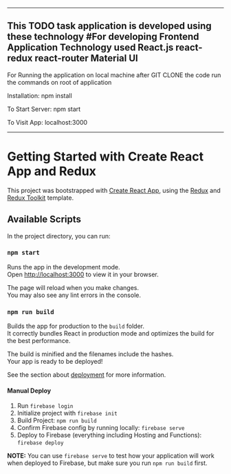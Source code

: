 ----------------------------------------------------------
This TODO task application is developed using these technology
#For developing Frontend Application
Technology used
React.js
react-redux
react-router
Material UI
-----------------------------------------------------------

For Running the application on local machine after GIT CLONE the code
run the commands on root of application

Installation:
npm install

To Start Server:
npm start

To Visit App:
localhost:3000

------------------------------------------------------------


# Getting Started with Create React App and Redux

This project was bootstrapped with [Create React App](https://github.com/facebook/create-react-app), using the [Redux](https://redux.js.org/) and [Redux Toolkit](https://redux-toolkit.js.org/) template.

## Available Scripts

In the project directory, you can run:

### `npm start`

Runs the app in the development mode.\
Open [http://localhost:3000](http://localhost:3000) to view it in your browser.

The page will reload when you make changes.\
You may also see any lint errors in the console.


### `npm run build`

Builds the app for production to the `build` folder.\
It correctly bundles React in production mode and optimizes the build for the best performance.

The build is minified and the filenames include the hashes.\
Your app is ready to be deployed!

See the section about [deployment](https://facebook.github.io/create-react-app/docs/deployment) for more information.

#### Manual Deploy

1. Run `firebase login`
1. Initialize project with `firebase init`
1. Build Project: `npm run build`
1. Confirm Firebase config by running locally: `firebase serve`
1. Deploy to Firebase (everything including Hosting and Functions): `firebase deploy`

**NOTE:** You can use `firebase serve` to test how your application will work when deployed to Firebase, but make sure you run `npm run build` first.
